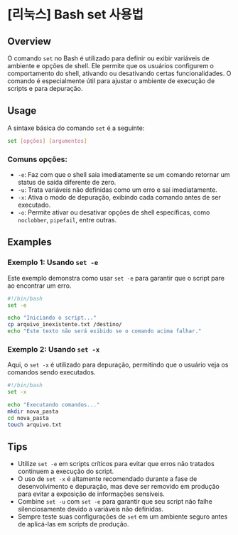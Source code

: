 # [리눅스] Bash set 사용법

## Overview
O comando `set` no Bash é utilizado para definir ou exibir variáveis de ambiente e opções de shell. Ele permite que os usuários configurem o comportamento do shell, ativando ou desativando certas funcionalidades. O comando é especialmente útil para ajustar o ambiente de execução de scripts e para depuração.

## Usage
A sintaxe básica do comando `set` é a seguinte:

```bash
set [opções] [argumentos]
```

### Comuns opções:
- `-e`: Faz com que o shell saia imediatamente se um comando retornar um status de saída diferente de zero.
- `-u`: Trata variáveis não definidas como um erro e sai imediatamente.
- `-x`: Ativa o modo de depuração, exibindo cada comando antes de ser executado.
- `-o`: Permite ativar ou desativar opções de shell específicas, como `noclobber`, `pipefail`, entre outras.

## Examples
### Exemplo 1: Usando `set -e`
Este exemplo demonstra como usar `set -e` para garantir que o script pare ao encontrar um erro.

```bash
#!/bin/bash
set -e

echo "Iniciando o script..."
cp arquivo_inexistente.txt /destino/
echo "Este texto não será exibido se o comando acima falhar."
```

### Exemplo 2: Usando `set -x`
Aqui, o `set -x` é utilizado para depuração, permitindo que o usuário veja os comandos sendo executados.

```bash
#!/bin/bash
set -x

echo "Executando comandos..."
mkdir nova_pasta
cd nova_pasta
touch arquivo.txt
```

## Tips
- Utilize `set -e` em scripts críticos para evitar que erros não tratados continuem a execução do script.
- O uso de `set -x` é altamente recomendado durante a fase de desenvolvimento e depuração, mas deve ser removido em produção para evitar a exposição de informações sensíveis.
- Combine `set -u` com `set -e` para garantir que seu script não falhe silenciosamente devido a variáveis não definidas.
- Sempre teste suas configurações de `set` em um ambiente seguro antes de aplicá-las em scripts de produção.